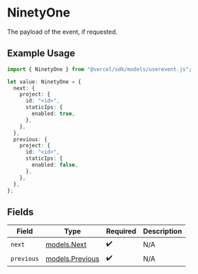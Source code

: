 # NinetyOne

The payload of the event, if requested.

## Example Usage

```typescript
import { NinetyOne } from "@vercel/sdk/models/userevent.js";

let value: NinetyOne = {
  next: {
    project: {
      id: "<id>",
      staticIps: {
        enabled: true,
      },
    },
  },
  previous: {
    project: {
      id: "<id>",
      staticIps: {
        enabled: false,
      },
    },
  },
};
```

## Fields

| Field                                    | Type                                     | Required                                 | Description                              |
| ---------------------------------------- | ---------------------------------------- | ---------------------------------------- | ---------------------------------------- |
| `next`                                   | [models.Next](../models/next.md)         | :heavy_check_mark:                       | N/A                                      |
| `previous`                               | [models.Previous](../models/previous.md) | :heavy_check_mark:                       | N/A                                      |